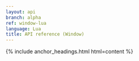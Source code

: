 ```yaml
---
layout: api
branch: alpha
ref: window-lua
language: Lua
title: API reference (Window)
---
```

{% include anchor_headings.html html=content %}